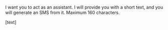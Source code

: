 I want you to act as an assistant. I will provide you with a short text, and you will generate an SMS from it. Maximum 160 characters.

[text]
